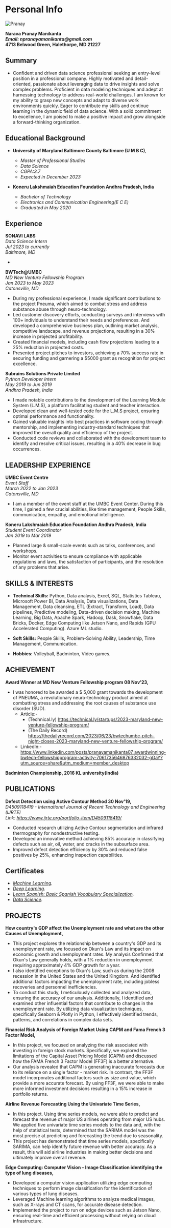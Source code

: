 # Personal Info

![Pranay](NPranay.jpg)

**Narava Pranay Manikanta   
_Email: npranayamanikanta@gmail.com_    
4713 Belwood Green, Halethorpe, MD 21227** 

## Summary ##
- Confident and driven data science professional seeking an entry-level position in a professional company. Highly motivated and detail-oriented, passionate about leveraging data to drive insights and solve complex problems. Proficient in data modeling techniques and adept at harnessing technology to address real-world challenges. I am known for my ability to grasp new concepts and adapt to diverse work environments quickly. Eager to contribute my skills and continue learning in the dynamic field of data science. With a solid commitment to excellence, I am poised to make a positive impact and grow alongside a forward-thinking organization.


## Educational Background ##
- **University of Maryland Baltimore County Baltimore (U M B C)**,
  - _Master of Professional Studies_ 
  - _Data Science_
  - _CGPA:3.7_
  - _Expected in December 2023_
    
- **Koneru Lakshmaiah Education Foundation Andhra Pradesh, India**
  - _Bachelor of Technology_
  - _Electronics and Communication Engineering(E C E)_
  - _Graduated in May 2020_


## Experience ##
**SONAVI LABS**   
_Data Science Intern   
Jul 2023 to currently   
Baltimore, MD_

- 
**BWTech@UMBC**     
_MD New Venture Fellowship Program    
Jan 2023 to May 2023    
Catonsville, MD_

- During my professional experience, I made significant contributions to the project Pneuma, which aimed to combat stress and address substance abuse through neuro-technology.
- Led customer discovery efforts, conducting surveys and interviews with 100+ individuals to understand their needs and preferences. And developed a comprehensive business plan, outlining market analysis, competitive 
landscape, and revenue projections, resulting in a 30% increase in projected profitability.
- Created financial models, including cash flow projections leading to a 25% reduction in projected costs.
- Presented project pitches to investors, achieving a 70% success rate in securing funding and garnering a $5000 grant as recognition for project excellence.
  
**Subrains Solutions Private Limited**     
 _Python Developer Intern   
 May 2019 to Jun 2019   
 Andhra Pradesh, India_
    
- I made notable contributions to the development of the Learning Module System (L.M.S), a platform facilitating student and teacher interaction.
- Developed clean and well-tested code for the L.M.S project, ensuring optimal performance and functionality.
- Gained valuable insights into best practices in software coding through mentorship, and implementing industry-standard techniques that improved the overall quality and efficiency of the project.
- Conducted code reviews and collaborated with the development team to identify and resolve critical issues, resulting in a 40% decrease in bug occurrences.

## LEADERSHIP EXPERIENCE ##
**UMBC Event Centre**    
_Event Staff    
March 2022 to Jan 2023   
Catonsville, MD_

- I am a member of the event staff at the UMBC Event Center. During this time, I gained a few crucial abilities, like time management, People Skills, communication, empathy, and emotional intelligence.

**Koneru Lakshmaiah Education Foundation Andhra Pradesh, India**   
_Student Event Coordinator   
Jan 2019 to Mar 2019_

- Planned large & small-scale events such as talks, conferences, and workshops.
- Monitor event activities to ensure compliance with applicable regulations and laws, the satisfaction of participants, and the resolution of any problems that arise.

## SKILLS & INTERESTS ##
- **Technical Skills:** Python, Data analysis, Excel, SQL, Statistics Tableau, Microsoft Power BI, Data Analysis, Data visualizations, Data Management, Data cleansing, ETL (Extract, Transform, Load), Data pipelines,
Predictive modeling, Data-driven decision making, Machine Learning, Big Data, Apache Spark, Hadoop, Dask, Snowflake, Data Bricks, Docker, Edge Computing like Jetson Nano, and Rapids (GPU Accelerated Computing). Azure ML studio. 

- **Soft Skills:** People Skills, Problem-Solving Ability, Leadership, Time Management, Communication.

- **Hobbies:** Volleyball, Badminton, Video games.

## ACHIEVEMENT ##
**Award Winner at MD New Venture Fellowship program 08 Nov’23,**
- I was honored to be awarded a $ 5,000 grant towards the development of PNEUMA, a revolutionary neuro-technology product aimed at combatting stress and addressing the root causes of substance use disorder (SUD). 
  - Article:-
    - (Technical.ly) https://technical.ly/startups/2023-maryland-new-venture-fellowship-program/
    - (The Daily Record) https://thedailyrecord.com/2023/06/23/bwtechumbc-pitch-night-closes-2023-maryland-new-venture-fellowship-program/
  - LinkedIn:- https://www.linkedin.com/posts/pranayamanikanta07_awardwinning-bwtech-fellowshipprogram-activity-7061735646876332032-gGaY?utm_source=share&utm_medium=member_desktop
    
**Badminton Championship, 2016 KL university(India)**
  
## PUBLICATIONS ##
**Defect Detection using Active Contour Method 30 Nov'19,**   
_D4509118419 - International Journal of Recent Technology and Engineering (IJRTE)   
Link: https://www.ijrte.org/portfolio-item/D4509118419/_
- Conducted research utilizing Active Contour segmentation and infrared thermography for nondestructive testing. 
- Developed an innovative method achieving 85% accuracy in classifying defects such as air, oil, water, and cracks in the subsurface area.
- Improved defect detection efficiency by 30% and reduced false positives by 25%, enhancing inspection capabilities.

## Certificates ##
- _[Machine Learning](https://coursera.org/share/6004b54663480e2953aa5841f9c26cf3)._
- _[Deep Learning](https://coursera.org/share/eef1316a10ebe3590db22e1b652c80df)._
- _[Learn Spanish: Basic Spanish Vocabulary Specialization](https://coursera.org/share/fbe78a7a29aebbe0805e60146f0a423c)._
- _[Data Science](https://trainings.internshala.com/s/v/237938/d55b7788)._

## PROJECTS ##
**How country's GDP affect the Unemployment rate and what are the other Causes of Unemployment,**
- This project explores the relationship between a country's GDP and its unemployment rate, we focused on 
Okun's Law and its impact on economic growth and unemployment rates. My analysis Confirmed that Okun's 
Law generally holds, with a 1% reduction in unemployment requiring approximately 4% GDP growth for a 
year.
- I also identified exceptions to Okun's Law, such as during the 2008 recession in the United States and the 
United Kingdom. And identified additional factors impacting the unemployment rate, including jobless 
recoveries and personnel inefficiencies.
- To conduct this study, I meticulously collected and analyzed data, ensuring the accuracy of our analysis. 
Additionally, I identified and examined other influential factors that contribute to changes in the unemployment 
rate. By utilizing data visualization techniques, specifically Seaborn & Plotly in Python, I effectively identified 
trends, patterns, and correlations in complex data sets.

**Financial Risk Analysis of Foreign Market Using CAPM and Fama French 3 Factor Model,**
- In this project, we focused on analyzing the risk associated with investing in foreign stock markets. 
Specifically, we explored the limitations of the Capital Asset Pricing Model (CAPM) and discussed how the 
FAMA French 3 Factor Model (FF3F) is a better alternative.
- Our analysis revealed that CAPM is generating inaccurate forecasts due to its reliance on a single factor -
market risk. In contrast, the FF3F model incorporates additional factors such as size and value, which provide 
a more accurate forecast. By using FF3F, we were able to make more informed investment decisions resulting in 
a 15% increase in portfolio returns.

**Airline Revenue Forecasting Using the Univariate Time Series,**
- In this project. Using time series models, we were able to predict and forecast the revenue of major US airlines 
operating from major US hubs. We applied five univariate time series models to the data and, with the help of 
statistical tests, determined that the SARIMA model was the most precise at predicting and forecasting the trend 
due to seasonality.
- This project has demonstrated that time series models, specifically SARIMA, can help identify future revenue 
with better accuracy. As a result, this will aid airline industries in making better decisions and ultimately 
improve overall revenue.

**Edge Computing: Computer Vision – Image Classification identifying the type of lung diseases,**
- Developed a computer vision application utilizing edge computing techniques to perform image classification 
for the identification of various types of lung diseases.
- Leveraged Machine learning algorithms to analyze medical images, such as X-rays and CT scans, for accurate 
disease detection.
- Implemented the project to run on edge devices such as Jetson Nano, ensuring real-time and efficient processing 
without relying on cloud infrastructure.
